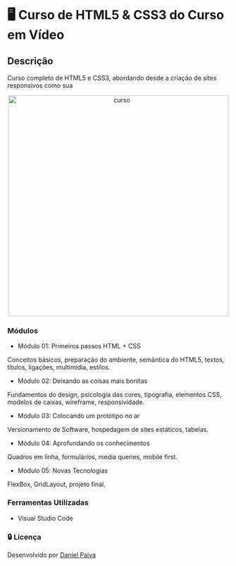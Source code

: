 # :desktop_computer: Curso de HTML5 & CSS3 do Curso em Vídeo

## Descrição
<p>
Curso completo de HTML5 e CSS3, abordando desde a criação de sites responsivos como sua 
</p>

<p align="center">
<img src = "https://i.imgur.com/3S09E1H.png" alt = "curso" width = "500">
</p>

### Módulos
- Módulo 01:  Primeiros passos HTML + CSS

Conceitos básicos, preparação do ambiente, semântica do HTML5, textos, títulos, ligações, multimídia, estilos.

- Módulo 02:  Deixando as coisas mais bonitas

Fundamentos do design, psicologia das cores, tipografia, elementos CSS, modelos de caixas, wireframe, responsividade.

- Módulo 03:  Colocando um protótipo no ar

Versionamento de Software, hospedagem de sites estáticos, tabelas.

- Módulo 04: Aprofundando os conhecimentos

Quadros em linha, formulários, media queries, mobile first.

- Módulo 05: Novas Tecnologias

FlexBox, GridLayout, projeto final.

### Ferramentas Utilizadas
- Visual Studio Code

### :lock: Licença
<p>Desenvolvido por <a href="https://www.linkedin.com/in/danhpaiva/">Daniel Paiva</a></p>